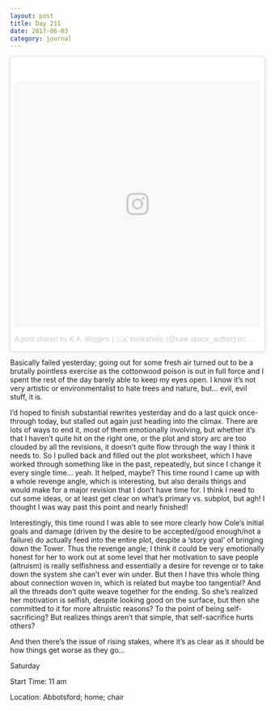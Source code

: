 ```yaml
---
layout: post
title: Day 211
date: 2017-06-03
category: journal
---
```


<blockquote class="instagram-media" data-instgrm-version="7" style=" background:#FFF; border:0; border-radius:3px; box-shadow:0 0 1px 0 rgba(0,0,0,0.5),0 1px 10px 0 rgba(0,0,0,0.15); margin: 1px; max-width:658px; padding:0; width:99.375%; width:-webkit-calc(100% - 2px); width:calc(100% - 2px);"><div style="padding:8px;"> <div style=" background:#F8F8F8; line-height:0; margin-top:40px; padding:50.0% 0; text-align:center; width:100%;"> <div style=" background:url(data:image/png;base64,iVBORw0KGgoAAAANSUhEUgAAACwAAAAsCAMAAAApWqozAAAABGdBTUEAALGPC/xhBQAAAAFzUkdCAK7OHOkAAAAMUExURczMzPf399fX1+bm5mzY9AMAAADiSURBVDjLvZXbEsMgCES5/P8/t9FuRVCRmU73JWlzosgSIIZURCjo/ad+EQJJB4Hv8BFt+IDpQoCx1wjOSBFhh2XssxEIYn3ulI/6MNReE07UIWJEv8UEOWDS88LY97kqyTliJKKtuYBbruAyVh5wOHiXmpi5we58Ek028czwyuQdLKPG1Bkb4NnM+VeAnfHqn1k4+GPT6uGQcvu2h2OVuIf/gWUFyy8OWEpdyZSa3aVCqpVoVvzZZ2VTnn2wU8qzVjDDetO90GSy9mVLqtgYSy231MxrY6I2gGqjrTY0L8fxCxfCBbhWrsYYAAAAAElFTkSuQmCC); display:block; height:44px; margin:0 auto -44px; position:relative; top:-22px; width:44px;"></div></div><p style=" color:#c9c8cd; font-family:Arial,sans-serif; font-size:14px; line-height:17px; margin-bottom:0; margin-top:8px; overflow:hidden; padding:8px 0 7px; text-align:center; text-overflow:ellipsis; white-space:nowrap;"><a href="https://www.instagram.com/p/BT7wPPYFGfY/" style=" color:#c9c8cd; font-family:Arial,sans-serif; font-size:14px; font-style:normal; font-weight:normal; line-height:17px; text-decoration:none;" target="_blank">A post shared by K.A. Wiggins | 🇨🇦 bookaholic (@kaie.space_author)</a> on <time style=" font-family:Arial,sans-serif; font-size:14px; line-height:17px;" datetime="2017-05-11T01:29:26+00:00">May 10, 2017 at 6:29pm PDT</time></p></div></blockquote>
<script async defer src="//platform.instagram.com/en_US/embeds.js"></script>

Basically failed yesterday; going out for some fresh air turned out to be a brutally pointless exercise as the cottonwood poison is out in full force and I spent the rest of the day barely able to keep my eyes open. I know it’s not very artistic or environmentalist to hate trees and nature, but… evil, evil stuff, it is. 

I’d hoped to finish substantial rewrites yesterday and do a last quick once-through today, but stalled out again just heading into the climax. There are lots of ways to end it, most of them emotionally involving, but whether it’s that I haven’t quite hit on the right one, or the plot and story arc are too clouded by all the revisions, it doesn’t quite flow through the way I think it needs to. So I pulled back and filled out the plot worksheet, which I have worked through something like in the past, repeatedly, but since I change it every single time… yeah. It helped, maybe? This time round I came up with a whole revenge angle, which is interesting, but also derails things and would make for a major revision that I don’t have time for. I think I need to cut some ideas, or at least get clear on what’s primary vs. subplot, but agh! I thought I was way past this point and nearly finished!

Interestingly, this time round I was able to see more clearly how Cole’s initial goals and damage (driven by the desire to be accepted/good enough/not a failure) do actually feed into the entire plot, despite a ‘story goal’ of bringing down the Tower. Thus the revenge angle; I think it could be very emotionally honest for her to work out at some level that her motivation to save people (altruism) is really selfishness and essentially a desire for revenge or to take down the system she can’t ever win under. But then I have this whole thing about connection woven in, which is related but maybe too tangential? And all the threads don’t quite weave together for the ending. So she’s realized her motivation is selfish, despite looking good on the surface, but then she committed to it for more altruistic reasons? To the point of being self-sacrificing? But realizes things aren’t that simple, that self-sacrifice hurts others?

And then there’s the issue of rising stakes, where it’s as clear as it should be how things get worse as they go…

Saturday

Start Time: 11 am

Location: Abbotsford; home; chair
